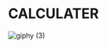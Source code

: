 # CALCULATER 

![giphy (3)](https://github.com/Shoaib026/CALCULATER/assets/101673132/f6ab883c-a8e9-4f41-80fb-b30dc65c5d05)
